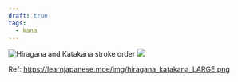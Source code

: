 ```yaml
---
draft: true
tags:
  - kana
---
```

![Hiragana and Katakana stroke order](assets/Pasted%20image%2020250310223919.png)
![](assets/Pasted%20image%2020250310223919.png)

Ref: https://learnjapanese.moe/img/hiragana_katakana_LARGE.png
